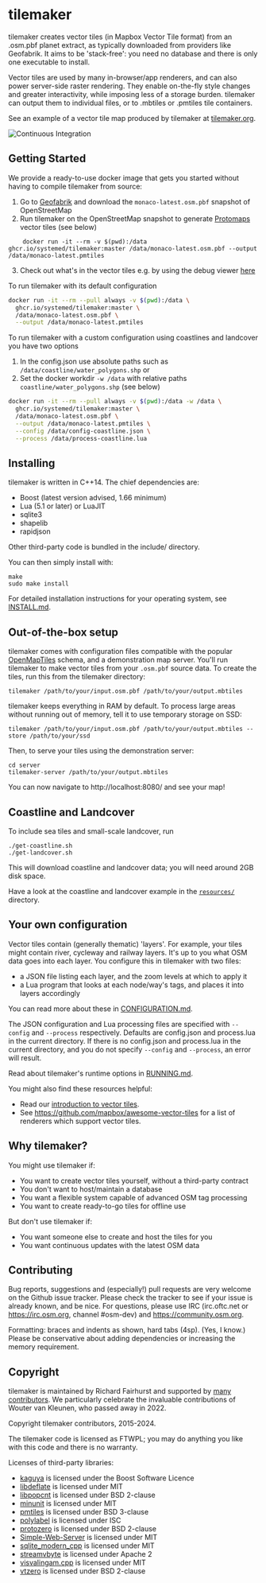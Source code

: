 # tilemaker


tilemaker creates vector tiles (in Mapbox Vector Tile format) from an .osm.pbf planet extract, as typically downloaded from providers like Geofabrik. It aims to be 'stack-free': you need no database and there is only one executable to install.

Vector tiles are used by many in-browser/app renderers, and can also power server-side raster rendering. They enable on-the-fly style changes and greater interactivity, while imposing less of a storage burden. tilemaker can output them to individual files, or to .mbtiles or .pmtiles tile containers.

See an example of a vector tile map produced by tilemaker at [tilemaker.org](https://tilemaker.org).

![Continuous Integration](https://github.com/systemed/tilemaker/workflows/Continuous%20Integration/badge.svg)

## Getting Started

We provide a ready-to-use docker image that gets you started without having to compile tilemaker from source:

1. Go to [Geofabrik](http://download.geofabrik.de/europe.html) and download the `monaco-latest.osm.pbf` snapshot of OpenStreetMap
2. Run tilemaker on the OpenStreetMap snapshot to generate [Protomaps](https://protomaps.com) vector tiles (see below)

```
    docker run -it --rm -v $(pwd):/data ghcr.io/systemed/tilemaker:master /data/monaco-latest.osm.pbf --output /data/monaco-latest.pmtiles
```

3. Check out what's in the vector tiles e.g. by using the debug viewer [here](https://protomaps.github.io/PMTiles/)

To run tilemaker with its default configuration

```bash
docker run -it --rm --pull always -v $(pwd):/data \
  ghcr.io/systemed/tilemaker:master \
  /data/monaco-latest.osm.pbf \
  --output /data/monaco-latest.pmtiles
```

To run tilemaker with a custom configuration using coastlines and landcover you have two options
1. In the config.json use absolute paths such as `/data/coastline/water_polygons.shp` or
2. Set the docker workdir `-w /data` with relative paths `coastline/water_polygons.shp` (see below)

```bash
docker run -it --rm --pull always -v $(pwd):/data -w /data \
  ghcr.io/systemed/tilemaker:master \
  /data/monaco-latest.osm.pbf \
  --output /data/monaco-latest.pmtiles \
  --config /data/config-coastline.json \
  --process /data/process-coastline.lua
```

## Installing

tilemaker is written in C++14. The chief dependencies are:

* Boost (latest version advised, 1.66 minimum)
* Lua (5.1 or later) or LuaJIT
* sqlite3
* shapelib
* rapidjson

Other third-party code is bundled in the include/ directory.

You can then simply install with:

    make
    sudo make install
	
For detailed installation instructions for your operating system, see [INSTALL.md](docs/INSTALL.md).

## Out-of-the-box setup

tilemaker comes with configuration files compatible with the popular [OpenMapTiles](https://openmaptiles.org) schema, and a demonstration map server. You'll run tilemaker to make vector tiles from your `.osm.pbf` source data. To create the tiles, run this from the tilemaker directory:

    tilemaker /path/to/your/input.osm.pbf /path/to/your/output.mbtiles

tilemaker keeps everything in RAM by default. To process large areas without running out of memory, tell it to use temporary storage on SSD:

    tilemaker /path/to/your/input.osm.pbf /path/to/your/output.mbtiles --store /path/to/your/ssd

Then, to serve your tiles using the demonstration server:

    cd server
	tilemaker-server /path/to/your/output.mbtiles

You can now navigate to http://localhost:8080/ and see your map!

## Coastline and Landcover

To include sea tiles and small-scale landcover, run

    ./get-coastline.sh
    ./get-landcover.sh

This will download coastline and landcover data; you will need around 2GB disk space.

Have a look at the coastline and landcover example in the [`resources/`](./resources) directory.

## Your own configuration

Vector tiles contain (generally thematic) 'layers'. For example, your tiles might contain river, cycleway and railway layers. It's up to you what OSM data goes into each layer. You configure this in tilemaker with two files:

* a JSON file listing each layer, and the zoom levels at which to apply it
* a Lua program that looks at each node/way's tags, and places it into layers accordingly

You can read more about these in [CONFIGURATION.md](docs/CONFIGURATION.md).

The JSON configuration and Lua processing files are specified with `--config` and `--process` respectively. Defaults are config.json and process.lua in the current directory. If there is no config.json and process.lua in the current directory, and you do not specify `--config` and `--process`, an error will result.

Read about tilemaker's runtime options in [RUNNING.md](docs/RUNNING.md).

You might also find these resources helpful:

* Read our [introduction to vector tiles](docs/VECTOR_TILES.md).
* See https://github.com/mapbox/awesome-vector-tiles for a list of renderers which support vector tiles.

## Why tilemaker?

You might use tilemaker if:

* You want to create vector tiles yourself, without a third-party contract
* You don't want to host/maintain a database
* You want a flexible system capable of advanced OSM tag processing
* You want to create ready-to-go tiles for offline use

But don't use tilemaker if:

* You want someone else to create and host the tiles for you
* You want continuous updates with the latest OSM data

## Contributing

Bug reports, suggestions and (especially!) pull requests are very welcome on the Github issue tracker. Please check the tracker to see if your issue is already known, and be nice. For questions, please use IRC (irc.oftc.net or https://irc.osm.org, channel #osm-dev) and https://community.osm.org.

Formatting: braces and indents as shown, hard tabs (4sp). (Yes, I know.) Please be conservative about adding dependencies or increasing the memory requirement.

## Copyright

tilemaker is maintained by Richard Fairhurst and supported by [many contributors](https://github.com/systemed/tilemaker/graphs/contributors). We particularly celebrate the invaluable contributions of Wouter van Kleunen, who passed away in 2022.

Copyright tilemaker contributors, 2015-2024.

The tilemaker code is licensed as FTWPL; you may do anything you like with this code and there is no warranty.

Licenses of third-party libraries:

- [kaguya](https://github.com/satoren/kaguya) is licensed under the Boost Software Licence
- [libdeflate](https://github.com/ebiggers/libdeflate/) is licensed under MIT
- [libpopcnt](https://github.com/kimwalisch/libpopcnt) is licensed under BSD 2-clause
- [minunit](https://github.com/siu/minunit) is licensed under MIT
- [pmtiles](https://github.com/protomaps/PMTiles) is licensed under BSD 3-clause
- [polylabel](https://github.com/mapbox/polylabel) is licensed under ISC
- [protozero](https://github.com/mapbox/protozero) is licensed under BSD 2-clause
- [Simple-Web-Server](https://gitlab.com/eidheim/Simple-Web-Server) is licensed under MIT
- [sqlite_modern_cpp](https://github.com/SqliteModernCpp/sqlite_modern_cpp) is licensed under MIT
- [streamvbyte](https://github.com/lemire/streamvbyte) is licensed under Apache 2
- [visvalingam.cpp](https://github.com/felt/tippecanoe/blob/main/visvalingam.cpp) is licensed under MIT
- [vtzero](https://github.com/mapbox/vtzero) is licensed under BSD 2-clause
